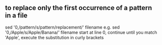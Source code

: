 ## to replace only the first occurrence of a pattern in a file
sed '0,/pattern/s/pattern/replacement/' filename
e.g.
sed '0,/Apple/s/Apple/Banana/' filename
start at line 0, continue until you match 'Apple', execute the substitution in curly brackets
